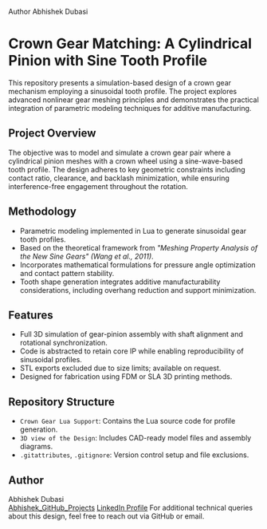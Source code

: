Author Abhishek Dubasi
# Crown Gear Matching: A Cylindrical Pinion with Sine Tooth Profile

This repository presents a simulation-based design of a crown gear mechanism employing a sinusoidal tooth profile. The project explores advanced nonlinear gear meshing principles and demonstrates the practical integration of parametric modeling techniques for additive manufacturing.

## Project Overview

The objective was to model and simulate a crown gear pair where a cylindrical pinion meshes with a crown wheel using a sine-wave-based tooth profile. The design adheres to key geometric constraints including contact ratio, clearance, and backlash minimization, while ensuring interference-free engagement throughout the rotation.

## Methodology

- Parametric modeling implemented in Lua to generate sinusoidal gear tooth profiles.
- Based on the theoretical framework from *"Meshing Property Analysis of the New Sine Gears" (Wang et al., 2011)*.
- Incorporates mathematical formulations for pressure angle optimization and contact pattern stability.
- Tooth shape generation integrates additive manufacturability considerations, including overhang reduction and support minimization.

## Features

- Full 3D simulation of gear-pinion assembly with shaft alignment and rotational synchronization.
- Code is abstracted to retain core IP while enabling reproducibility of sinusoidal profiles.
- STL exports excluded due to size limits; available on request.
- Designed for fabrication using FDM or SLA 3D printing methods.

## Repository Structure

- `Crown Gear Lua Support`: Contains the Lua source code for profile generation.
- `3D view of the Design`: Includes CAD-ready model files and assembly diagrams.
- `.gitattributes`, `.gitignore`: Version control setup and file exclusions.

## Author

Abhishek Dubasi  
[Abhishek_GitHub_Projects](https://github.com/AbhishekDubasi09)
[LinkedIn Profile](https://www.linkedin.com/in/abhishek-dubasi-1051661b7/)
For additional technical queries about this design, feel free to reach out via GitHub or email.

